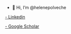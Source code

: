 - 👋 Hi, I’m @helenepolveche

[- Linkedin ](https://www.linkedin.com/in/h%C3%A9l%C3%A8ne-polveche-820b2363/)  

[- Google Scholar ](https://scholar.google.com/citations?hl=fr&user=5oKIuWIAAAAJ)



